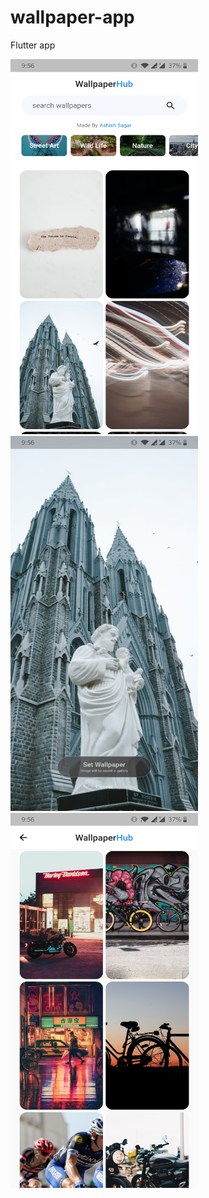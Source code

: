 # wallpaper-app
 Flutter app

<img src="public/assets/1.jpg" height="600" width="300">
<img src="public/assets/2.jpg" height="600" width="300">
<img src="public/assets/3.jpg" height="600" width="300">

